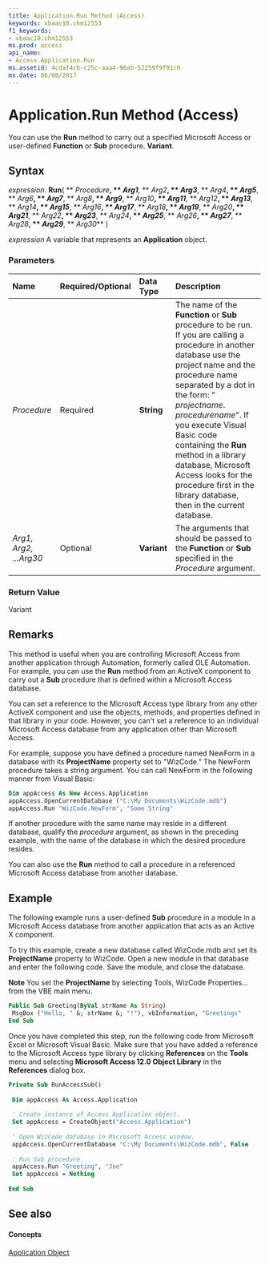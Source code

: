 ```yaml
---
title: Application.Run Method (Access)
keywords: vbaac10.chm12553
f1_keywords:
- vbaac10.chm12553
ms.prod: access
api_name:
- Access.Application.Run
ms.assetid: 4cdaf4cb-c25c-aaa4-96ab-52259f9f91c0
ms.date: 06/08/2017
---
```



# Application.Run Method (Access)

You can use the  **Run** method to carry out a specified Microsoft Access or user-defined **Function** or **Sub** procedure. **Variant**.


## Syntax

 _expression_. **Run**( ** _Procedure_**, ** _Arg1_**, ** _Arg2_**, ** _Arg3_**, ** _Arg4_**, ** _Arg5_**, ** _Arg6_**, ** _Arg7_**, ** _Arg8_**, ** _Arg9_**, ** _Arg10_**, ** _Arg11_**, ** _Arg12_**, ** _Arg13_**, ** _Arg14_**, ** _Arg15_**, ** _Arg16_**, ** _Arg17_**, ** _Arg18_**, ** _Arg19_**, ** _Arg20_**, ** _Arg21_**, ** _Arg22_**, ** _Arg23_**, ** _Arg24_**, ** _Arg25_**, ** _Arg26_**, ** _Arg27_**, ** _Arg28_**, ** _Arg29_**, ** _Arg30_** )

 _expression_ A variable that represents an **Application** object.


### Parameters



|**Name**|**Required/Optional**|**Data Type**|**Description**|
|:-----|:-----|:-----|:-----|
| _Procedure_|Required|**String**|The name of the  **Function** or **Sub** procedure to be run. If you are calling a procedure in another database use the project name and the procedure name separated by a dot in the form: " _projectname_. _procedurename_". If you execute Visual Basic code containing the  **Run** method in a library database, Microsoft Access looks for the procedure first in the library database, then in the current database.|
| _Arg1, Arg2, ...Arg30_|Optional|**Variant**|The arguments that should be passed to the  **Function** or **Sub** specified in the _Procedure_ argument.|

### Return Value

Variant


## Remarks

This method is useful when you are controlling Microsoft Access from another application through Automation, formerly called OLE Automation. For example, you can use the  **Run** method from an ActiveX component to carry out a **Sub** procedure that is defined within a Microsoft Access database.

You can set a reference to the Microsoft Access type library from any other ActiveX component and use the objects, methods, and properties defined in that library in your code. However, you can't set a reference to an individual Microsoft Access database from any application other than Microsoft Access.

For example, suppose you have defined a procedure named NewForm in a database with its  **ProjectName** property set to "WizCode." The NewForm procedure takes a string argument. You can call NewForm in the following manner from Visual Basic:




```vb
Dim appAccess As New Access.Application 
appAccess.OpenCurrentDatabase ("C:\My Documents\WizCode.mdb") 
appAccess.Run "WizCode.NewForm", "Some String"
```

If another procedure with the same name may reside in a different database, qualify the  _procedure_ argument, as shown in the preceding example, with the name of the database in which the desired procedure resides.

You can also use the  **Run** method to call a procedure in a referenced Microsoft Access database from another database.


## Example

The following example runs a user-defined  **Sub** procedure in a module in a Microsoft Access database from another application that acts as an Active X component.

To try this example, create a new database called WizCode.mdb and set its  **ProjectName** property to WizCode. Open a new module in that database and enter the following code. Save the module, and close the database.


 **Note**  You set the  **ProjectName** by selecting Tools, WizCode Properties... from the VBE main menu.




```vb
Public Sub Greeting(ByVal strName As String) 
 MsgBox ("Hello, " &; strName &; "!"), vbInformation, "Greetings" 
End Sub
```

Once you have completed this step, run the following code from Microsoft Excel or Microsoft Visual Basic. Make sure that you have added a reference to the Microsoft Access type library by clicking  **References** on the **Tools** menu and selecting **Microsoft Access 12.0 Object Library** in the **References** dialog box.




```vb
Private Sub RunAccessSub() 
 
 Dim appAccess As Access.Application 
 
 ' Create instance of Access Application object. 
 Set appAccess = CreateObject("Access.Application") 
 
 ' Open WizCode database in Microsoft Access window. 
 appAccess.OpenCurrentDatabase "C:\My Documents\WizCode.mdb", False 
 
 ' Run Sub procedure. 
 appAccess.Run "Greeting", "Joe" 
 Set appAccess = Nothing 
 
End Sub
```


## See also


#### Concepts


[Application Object](application-object-access.md)

